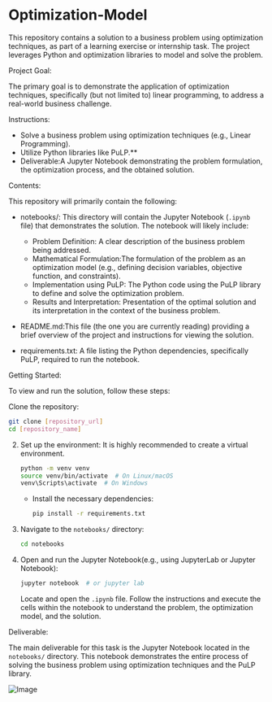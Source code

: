# Optimization-Model


This repository contains a solution to a business problem using optimization techniques, as part of a learning exercise or internship task. The project leverages Python and optimization libraries to model and solve the problem.

Project Goal:

The primary goal is to demonstrate the application of optimization techniques, specifically (but not limited to) linear programming, to address a real-world business challenge.

Instructions:

* Solve a business problem using optimization techniques (e.g., Linear Programming).
* Utilize Python libraries like PuLP.**
* Deliverable:A Jupyter Notebook demonstrating the problem formulation, the optimization process, and the obtained solution.

Contents:

This repository will primarily contain the following:

* notebooks/: This directory will contain the Jupyter Notebook (`.ipynb` file) that demonstrates the solution. The notebook will likely include:
    * Problem Definition: A clear description of the business problem being addressed.
    * Mathematical Formulation:The formulation of the problem as an optimization model (e.g., defining decision variables, objective function, and constraints).
    * Implementation using PuLP: The Python code using the PuLP library to define and solve the optimization problem.
    * Results and Interpretation: Presentation of the optimal solution and its interpretation in the context of the business problem.
* README.md:This file (the one you are currently reading) providing a brief overview of the project and instructions for viewing the solution.

* requirements.txt: A file listing the Python dependencies, specifically PuLP, required to run the notebook.

Getting Started:

To view and run the solution, follow these steps:

  Clone the repository:
   ```bash
   git clone [repository_url]
   cd [repository_name]
   ```

2. Set up the environment:
    It is highly recommended to create a virtual environment.
     ```bash
     python -m venv venv
     source venv/bin/activate  # On Linux/macOS
     venv\Scripts\activate  # On Windows
     ```
   * Install the necessary dependencies:
     ```bash
     pip install -r requirements.txt
     ```

3. Navigate to the `notebooks/` directory:
   ```bash
   cd notebooks
   ```

4. Open and run the Jupyter Notebook(e.g., using JupyterLab or Jupyter Notebook):
   ```bash
   jupyter notebook  # or jupyter lab
   ```
   Locate and open the `.ipynb` file. Follow the instructions and execute the cells within the notebook to understand the problem, the optimization model, and the solution.

Deliverable:

The main deliverable for this task is the Jupyter Notebook located in the `notebooks/` directory. This notebook demonstrates the entire process of solving the business problem using optimization techniques and the PuLP library.


![Image](https://github.com/user-attachments/assets/1482c3df-2314-4282-9018-0428b093571c)
